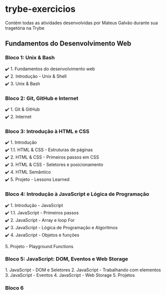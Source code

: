 # trybe-exercicios
Contém todas as atividades desenvolvidas por Mateus Galvão durante sua tragetória na Trybe

## Fundamentos do Desenvolvimento Web
### Bloco 1: Unix & Bash
:heavy_check_mark: 1. Fundamentos do desenvolvimento web  
:heavy_check_mark: 2. Introdução - Unix & Shell  
:heavy_check_mark: 3. Unix & Bash  
### Bloco 2: Git, GitHub e Internet
:heavy_check_mark: 1. Git & GitHub  
:heavy_check_mark: 2. Internet
### Bloco 3: Introdução à HTML e CSS
:heavy_check_mark: 1. Introdução  
:heavy_check_mark: 1.1. HTML & CSS - Estruturas de páginas  
:heavy_check_mark: 2. HTML & CSS - Primeiros passos em CSS  
:heavy_check_mark: 3. HTML & CSS - Seletores e posicionamento  
:heavy_check_mark: 4. HTML Semântico  
:heavy_check_mark: 5. Projeto - Lessons Learned    
### Bloco 4: Introdução à JavaScript e Lógica de Programação  
:heavy_check_mark: 1. Introdução - JavaScript  
:heavy_check_mark: 1.1. JavaScript - Primeiros passos  
:heavy_check_mark: 2. JavaScript - Array e loop For  
:heavy_check_mark: 3. JavaScript - Lógica de Programação e Algoritmos  
:heavy_check_mark: 4. JavaScript - Objetos e funções  
<!-- :heavy_check_mark: --> 5. Projeto - Playground Functions  
### Bloco 5: JavaScript: DOM, Eventos e Web Storage
<!-- :heavy_check_mark: --> 1. JavaScript - DOM e Seletores  
<!-- :heavy_check_mark: --> 2. JavaScript - Trabalhando com elementos    
<!-- :heavy_check_mark: --> 3. JavaScript - Eventos  
<!-- :heavy_check_mark: --> 4. JavaScript - Web Storage    
<!-- :heavy_check_mark: --> 5. Projetos  
### Bloco 6
